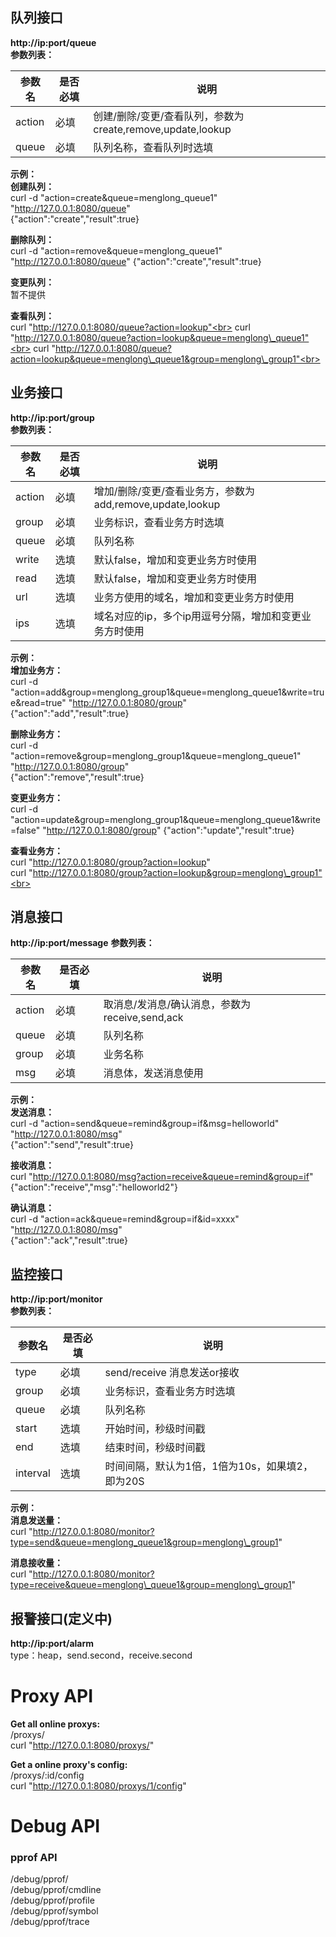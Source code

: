 ## 队列接口
**http://ip:port/queue** <br>
**参数列表：**<br>

| 参数名 | 是否必填 | 说明 |
| ---- | ---- | ----|
| action | 必填 | 创建/删除/变更/查看队列，参数为create,remove,update,lookup |
| queue | 必填 | 队列名称，查看队列时选填 |

**示例：** <br>
**创建队列：** <br>
curl -d "action=create&queue=menglong\_queue1" "http://127.0.0.1:8080/queue" <br>
{"action":"create","result":true} <br>

**删除队列：** <br>
curl -d "action=remove&queue=menglong\_queue1" "http://127.0.0.1:8080/queue"
{"action":"create","result":true} <br>

**变更队列：** <br>
暂不提供 <br>

**查看队列：** <br>
curl "http://127.0.0.1:8080/queue?action=lookup"<br>
curl "http://127.0.0.1:8080/queue?action=lookup&queue=menglong\_queue1"<br>
curl "http://127.0.0.1:8080/queue?action=lookup&queue=menglong\_queue1&group=menglong\_group1"<br>

## 业务接口
**http://ip:port/group** <br>
**参数列表：** <br>

| 参数名 | 是否必填 | 说明 |
| ---- | ---- | ----|
| action | 必填 | 增加/删除/变更/查看业务方，参数为add,remove,update,lookup |
| group | 必填 | 业务标识，查看业务方时选填 |
| queue | 必填 | 队列名称 |
| write | 选填 | 默认false，增加和变更业务方时使用 |
| read | 选填 | 默认false，增加和变更业务方时使用 |
| url | 选填 | 业务方使用的域名，增加和变更业务方时使用 |
| ips | 选填 | 域名对应的ip，多个ip用逗号分隔，增加和变更业务方时使用 |

**示例：** <br>
**增加业务方：** <br>
curl -d "action=add&group=menglong\_group1&queue=menglong\_queue1&write=true&read=true" "http://127.0.0.1:8080/group" <br>
{"action":"add","result":true} <br>

**删除业务方：** <br>
curl -d "action=remove&group=menglong\_group1&queue=menglong\_queue1" "http://127.0.0.1:8080/group" <br>
{"action":"remove","result":true} <br>

**变更业务方：** <br>
curl -d "action=update&group=menglong\_group1&queue=menglong\_queue1&write=false" "http://127.0.0.1:8080/group"
{"action":"update","result":true}<br>

**查看业务方：** <br>
curl "http://127.0.0.1:8080/group?action=lookup" <br>
curl "http://127.0.0.1:8080/group?action=lookup&group=menglong\_group1"<br>


## 消息接口
**http://ip:port/message**
**参数列表：** <br>

| 参数名 | 是否必填 | 说明 |
| ---- | ---- | ----|
| action | 必填 | 取消息/发消息/确认消息，参数为receive,send,ack |
| queue | 必填 | 队列名称 |
| group | 必填 | 业务名称 |
| msg | 必填 | 消息体，发送消息使用 |

**示例：** <br>
**发送消息：** <br>
curl -d "action=send&queue=remind&group=if&msg=helloworld" "http://127.0.0.1:8080/msg" <br>
{"action":"send","result":true} <br>

**接收消息：** <br>
curl "http://127.0.0.1:8080/msg?action=receive&queue=remind&group=if" <br>
{"action":"receive","msg":"helloworld2"} <br>

**确认消息：** <br>
curl -d "action=ack&queue=remind&group=if&id=xxxx" "http://127.0.0.1:8080/msg" <br>
{"action":"ack","result":true} <br>

## 监控接口
**http://ip:port/monitor** <br>
**参数列表：** <br>

| 参数名 | 是否必填 | 说明 |
| ---- | ---- | ----|
| type | 必填 | send/receive 消息发送or接收 |
| group | 必填 | 业务标识，查看业务方时选填 |
| queue | 必填 | 队列名称 |
| start | 选填 | 开始时间，秒级时间戳 |
| end | 选填 | 结束时间，秒级时间戳 |
| interval | 选填 | 时间间隔，默认为1倍，1倍为10s，如果填2，即为20S |

**示例：** <br>
**消息发送量：** <br>
curl "http://127.0.0.1:8080/monitor?type=send&queue=menglong_queue1&group=menglong\_group1" <br>

**消息接收量：** <br>
curl "http://127.0.0.1:8080/monitor?type=receive&queue=menglong\_queue1&group=menglong\_group1" <br>

## 报警接口(定义中)
**http://ip:port/alarm** <br>
type：heap，send.second，receive.second <br>

# Proxy API
**Get all online proxys:** <br>
/proxys/ <br>
curl "http://127.0.0.1:8080/proxys/" <br>

**Get a online proxy's config:** <br>
/proxys/:id/config <br>
curl "http://127.0.0.1:8080/proxys/1/config" <br>


# Debug API
### pprof API
/debug/pprof/ <br>
/debug/pprof/cmdline <br>
/debug/pprof/profile <br>
/debug/pprof/symbol <br>
/debug/pprof/trace <br>
